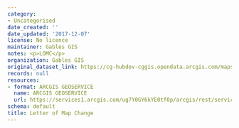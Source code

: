 ```yaml
---
category:
- Uncategorised
date_created: ''
date_updated: '2017-12-07'
license: No licence
maintainer: Gables GIS
notes: <p>LOMC</p>
organization: Gables GIS
original_dataset_link: https://cg-hubdev-cggis.opendata.arcgis.com/maps/cggis::letter-of-map-change
records: null
resources:
- format: ARCGIS GEOSERVICE
  name: ARCGIS GEOSERVICE
  url: https://services1.arcgis.com/ug7Y0GY6kYE0tf0p/arcgis/rest/services/LOMC/FeatureServer
schema: default
title: Letter of Map Change
---
```

